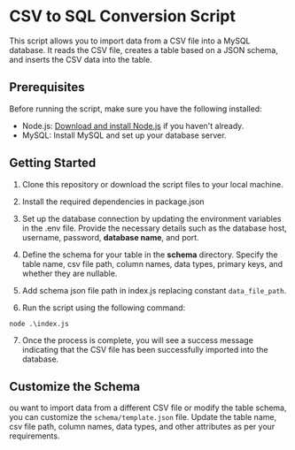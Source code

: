 # CSV to SQL Conversion Script

This script allows you to import data from a CSV file into a MySQL database. It reads the CSV file, creates a table based on a JSON schema, and inserts the CSV data into the table.

## Prerequisites

Before running the script, make sure you have the following installed:

- Node.js: [Download and install Node.js](https://nodejs.org/en/) if you haven't already.
- MySQL: Install MySQL and set up your database server.

## Getting Started

1. Clone this repository or download the script files to your local machine.

2. Install the required dependencies in package.json

3. Set up the database connection by updating the environment variables in the .env file. Provide the necessary details such as the database host, username, password, **database name**, and port.

4. Define the schema for your table in the **schema** directory. Specify the table name, csv file path, column names, data types, primary keys, and whether they are nullable.

5. Add schema json file path in index.js replacing constant `data_file_path`.

6. Run the script using the following command:

```
node .\index.js
```
7. Once the process is complete, you will see a success message indicating that the CSV file has been successfully imported into the database.

## Customize the Schema
ou want to import data from a different CSV file or modify the table schema, you can customize the `schema/template.json` file. Update the table name, csv file path, column names, data types, and other attributes as per your requirements.